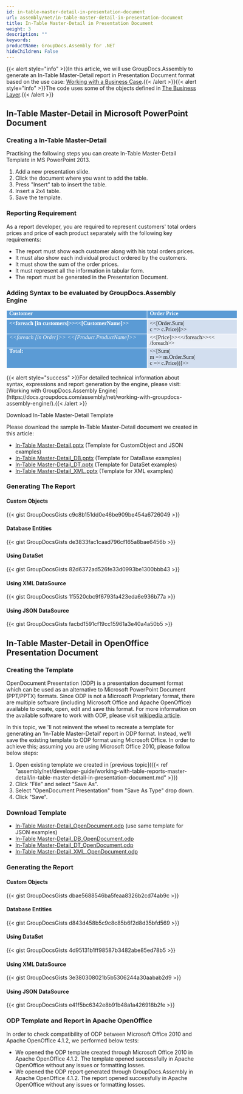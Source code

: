```yaml
---
id: in-table-master-detail-in-presentation-document
url: assembly/net/in-table-master-detail-in-presentation-document
title: In-Table Master-Detail in Presentation Document
weight: 3
description: ""
keywords: 
productName: GroupDocs.Assembly for .NET
hideChildren: False
---
```

{{< alert style="info" >}}In this article, we will use GroupDocs.Assembly to generate an In-Table Master-Detail report in Presentation Document format based on the use case: [Working with a Business Case](https://docs.groupdocs.com/assembly/net/working-with-a-business-case/).{{< /alert >}}{{< alert style="info" >}}The code uses some of the objects defined in [The Business Layer](https://docs.groupdocs.com/assembly/net/the-business-layer/).{{< /alert >}}

## In-Table Master-Detail in Microsoft PowerPoint Document

### Creating a In-Table Master-Detail

Practising the following steps you can create In-Table Master-Detail Template in MS PowerPoint 2013.

1.  Add a new presentation slide.
2.  Click the document where you want to add the table.
3.  Press "Insert" tab to insert the table.
4.  Insert a 2x4 table.
5.  Save the template.

### Reporting Requirement

As a report developer, you are required to represent customers' total orders prices and price of each product separately with the following key requirements:

*   The report must show each customer along with his total orders prices.
*   It must also show each individual product ordered by the customers.
*   It must show the sum of the order prices.
*   It must represent all the information in tabular form.
*   The report must be generated in the Presentation Document.

### Adding Syntax to be evaluated by GroupDocs.Assembly Engine

<table cellspacing="0" cellpadding="0" style="border-collapse: collapse; margin-left: 0pt; width: 457pt;"><tbody><tr><td style="background-color: rgb(91, 155, 213); border-bottom-color: rgb(255, 255, 255); border-bottom-style: solid; border-bottom-width: 3pt; border-left-color: rgb(255, 255, 255); border-left-style: solid; border-left-width: 1pt; border-right-color: rgb(255, 255, 255); border-right-style: solid; border-right-width: 1pt; border-top-color: rgb(255, 255, 255); border-top-style: solid; border-top-width: 1pt; padding-left: 4.9pt; padding-right: 4.9pt; padding-top: 0.25pt; vertical-align: top; width: 267.2pt;"><p style="font-size: 11pt; line-height: 107%; margin-top: 0pt; margin-right: 0pt; margin-bottom: 0pt; margin-left: 0pt;"><span style="color: rgb(255, 255, 255); font-family: Calibri; font-size: 11pt; font-weight: bold;">Customer</span></p></td><td style="background-color: rgb(91, 155, 213); border-bottom-color: rgb(255, 255, 255); border-bottom-style: solid; border-bottom-width: 3pt; border-left-color: rgb(255, 255, 255); border-left-style: solid; border-left-width: 1pt; border-right-color: rgb(255, 255, 255); border-right-style: solid; border-right-width: 1pt; border-top-color: rgb(255, 255, 255); border-top-style: solid; border-top-width: 1pt; padding-left: 4.9pt; padding-right: 4.9pt; padding-top: 0.25pt; vertical-align: top; width: 167.2pt;"><p style="font-size: 11pt; line-height: 107%; margin-top: 0pt; margin-right: 0pt; margin-bottom: 0pt; margin-left: 0pt;"><span style="color: rgb(255, 255, 255); font-family: Calibri; font-size: 11pt; font-weight: bold;">Order Price</span></p></td></tr><tr><td style="background-color: rgb(91, 155, 213); border-bottom-color: rgb(255, 255, 255); border-bottom-style: solid; border-bottom-width: 1pt; border-left-color: rgb(255, 255, 255); border-left-style: solid; border-left-width: 1pt; border-right-color: rgb(255, 255, 255); border-right-style: solid; border-right-width: 1pt; border-top-color: rgb(255, 255, 255); border-top-style: solid; border-top-width: 3pt; padding-left: 4.9pt; padding-right: 4.9pt; vertical-align: top; width: 267.2pt;"><p style="font-size: 11pt; line-height: 107%; margin-top: 0pt; margin-right: 0pt; margin-bottom: 0pt; margin-left: 0pt;"><span style="color: rgb(255, 255, 255); font-family: Calibri; font-size: 11pt; font-weight: bold;">&lt;&lt;</span><span style="color: rgb(255, 255, 255); font-family: Calibri; font-size: 11pt; font-weight: bold;">foreach</span><span style="color: rgb(255, 255, 255); font-family: Calibri; font-size: 11pt; font-weight: bold;"> [in customers]&gt;&gt;&lt;&lt;[</span><span style="color: rgb(255, 255, 255); font-family: Calibri; font-size: 11pt; font-weight: bold;">CustomerName</span><span style="color: rgb(255, 255, 255); font-family: Calibri; font-size: 11pt; font-weight: bold;">]&gt;&gt;</span></p></td><td style="background-color: rgb(210, 222, 239); border-bottom-color: rgb(255, 255, 255); border-bottom-style: solid; border-bottom-width: 1pt; border-left-color: rgb(255, 255, 255); border-left-style: solid; border-left-width: 1pt; border-right-color: rgb(255, 255, 255); border-right-style: solid; border-right-width: 1pt; border-top-color: rgb(255, 255, 255); border-top-style: solid; border-top-width: 3pt; padding-left: 4.9pt; padding-right: 4.9pt; vertical-align: top; width: 167.2pt;"><p style="font-size: 11pt; line-height: 107%; margin-top: 0pt; margin-right: 0pt; margin-bottom: 0pt; margin-left: 0pt;"><span style="font-family: Calibri; font-size: 11pt;">&lt;&lt;[</span><span style="font-family: Calibri; font-size: 11pt;">Order.Sum</span><span style="font-family: Calibri; font-size: 11pt;">(</span></p><p style="font-size: 11pt; line-height: 107%; margin-top: 0pt; margin-right: 0pt; margin-bottom: 0pt; margin-left: 0pt;"><span style="font-family: Calibri; font-size: 11pt;">c =&gt; </span><span style="font-family: Calibri; font-size: 11pt;">c.Price</span><span style="font-family: Calibri; font-size: 11pt;">)]&gt;&gt;</span></p></td></tr><tr><td style="background-color: rgb(91, 155, 213); border-bottom-color: rgb(255, 255, 255); border-bottom-style: solid; border-bottom-width: 1pt; border-left-color: rgb(255, 255, 255); border-left-style: solid; border-left-width: 1pt; border-right-color: rgb(255, 255, 255); border-right-style: solid; border-right-width: 1pt; border-top-color: rgb(255, 255, 255); border-top-style: solid; border-top-width: 1pt; padding-left: 4.9pt; padding-right: 4.9pt; padding-top: 0.25pt; vertical-align: top; width: 267.2pt;"><p style="font-size: 11pt; line-height: 107%; margin-top: 0pt; margin-right: 0pt; margin-bottom: 0pt; margin-left: 0pt;"><span style="color: rgb(255, 255, 255); font-family: Calibri; font-size: 11pt; font-style: italic;">&lt;&lt;</span><span style="color: rgb(255, 255, 255); font-family: Calibri; font-size: 11pt; font-style: italic;">foreach</span><span style="color: rgb(255, 255, 255); font-family: Calibri; font-size: 11pt; font-style: italic;"> [in Order]&gt;&gt; &lt;&lt;[</span><span style="color: rgb(255, 255, 255); font-family: Calibri; font-size: 11pt; font-style: italic;">Product.ProductName</span><span style="color: rgb(255, 255, 255); font-family: Calibri; font-size: 11pt; font-style: italic;">]&gt;&gt;</span></p></td><td style="background-color: rgb(234, 239, 247); border-bottom-color: rgb(255, 255, 255); border-bottom-style: solid; border-bottom-width: 1pt; border-left-color: rgb(255, 255, 255); border-left-style: solid; border-left-width: 1pt; border-right-color: rgb(255, 255, 255); border-right-style: solid; border-right-width: 1pt; border-top-color: rgb(255, 255, 255); border-top-style: solid; border-top-width: 1pt; padding-left: 4.9pt; padding-right: 4.9pt; padding-top: 0.25pt; vertical-align: top; width: 167.2pt;"><p style="font-size: 11pt; line-height: 107%; margin-top: 0pt; margin-right: 0pt; margin-bottom: 0pt; margin-left: 0pt;"><span style="font-family: Calibri; font-size: 11pt;">&lt;&lt;[Price]&gt;&gt;&lt;&lt;/</span><span style="font-family: Calibri; font-size: 11pt;">foreach</span><span style="font-family: Calibri; font-size: 11pt;">&gt;&gt;&lt;&lt;</span></p><p style="font-size: 11pt; line-height: 107%; margin-top: 0pt; margin-right: 0pt; margin-bottom: 0pt; margin-left: 0pt;"><span style="font-family: Calibri; font-size: 11pt;">/</span><span style="font-family: Calibri; font-size: 11pt;">foreach</span><span style="font-family: Calibri; font-size: 11pt;">&gt;&gt;</span></p></td></tr><tr><td style="background-color: rgb(91, 155, 213); border-bottom-color: rgb(255, 255, 255); border-bottom-style: solid; border-bottom-width: 1pt; border-left-color: rgb(255, 255, 255); border-left-style: solid; border-left-width: 1pt; border-right-color: rgb(255, 255, 255); border-right-style: solid; border-right-width: 1pt; border-top-color: rgb(255, 255, 255); border-top-style: solid; border-top-width: 1pt; padding-left: 4.9pt; padding-right: 4.9pt; padding-top: 0.25pt; vertical-align: top; width: 267.2pt;"><p style="font-size: 11pt; line-height: 107%; margin-top: 0pt; margin-right: 0pt; margin-bottom: 0pt; margin-left: 0pt;"><span style="color: rgb(255, 255, 255); font-family: Calibri; font-size: 11pt; font-weight: bold;">Total:</span></p></td><td style="background-color: rgb(210, 222, 239); border-bottom-color: rgb(255, 255, 255); border-bottom-style: solid; border-bottom-width: 1pt; border-left-color: rgb(255, 255, 255); border-left-style: solid; border-left-width: 1pt; border-right-color: rgb(255, 255, 255); border-right-style: solid; border-right-width: 1pt; border-top-color: rgb(255, 255, 255); border-top-style: solid; border-top-width: 1pt; padding-left: 4.9pt; padding-right: 4.9pt; padding-top: 0.25pt; vertical-align: top; width: 167.2pt;"><p style="font-size: 11pt; line-height: 107%; margin-top: 0pt; margin-right: 0pt; margin-bottom: 0pt; margin-left: 0pt;"><span style="font-family: Calibri; font-size: 11pt;">&lt;&lt;[Sum(</span></p><p style="font-size: 11pt; line-height: 107%; margin-top: 0pt; margin-right: 0pt; margin-bottom: 0pt; margin-left: 0pt;"><span style="font-family: Calibri; font-size: 11pt;">m =&gt; </span><span style="font-family: Calibri; font-size: 11pt;">m.Order.Sum</span><span style="font-family: Calibri; font-size: 11pt;">(</span></p><p style="font-size: 11pt; line-height: 107%; margin-top: 0pt; margin-right: 0pt; margin-bottom: 0pt; margin-left: 0pt;"><span style="font-family: Calibri; font-size: 11pt;">c =&gt; </span><span style="font-family: Calibri; font-size: 11pt;">c.Price</span><span style="font-family: Calibri; font-size: 11pt;">))]&gt;&gt;</span></p></td></tr></tbody></table>
{{< alert style="success" >}}For detailed technical information about syntax, expressions and report generation by the engine, please visit: [Working with GroupDocs.Assembly Engine](https://docs.groupdocs.com/assembly/net/working-with-groupdocs-assembly-engine/).{{< /alert >}}

Download In-Table Master-Detail Template

Please download the sample In-Table Master-Detail document we created in this article:

*   [In-Table Master-Detail.pptx](https://github.com/groupdocsassembly/GroupDocs_Assembly_NET/blob/master/Examples/Data/Source/Presentation%20Templates/In-Table%20Master-Detail.pptx?raw=true) (Template for CustomObject and JSON examples)
*   [In-Table Master-Detail\_DB.pptx](https://github.com/groupdocsassembly/GroupDocs_Assembly_NET/blob/master/Examples/Data/Source/Presentation%20Templates/In-Table%20Master-Detail_DB.pptx?raw=true) (Template for DataBase examples)
*   [In-Table Master-Detail\_DT.pptx](https://github.com/groupdocsassembly/GroupDocs_Assembly_NET/blob/master/Examples/Data/Source/Presentation%20Templates/In-Table%20Master-Detail_DT.pptx?raw=true) (Template for DataSet examples)
*   [In-Table Master-Detail\_XML.pptx](https://github.com/groupdocsassembly/GroupDocs_Assembly_NET/blob/master/Examples/Data/Source/Presentation%20Templates/In-Table%20Master-Detail_XML.pptx?raw=true) (Template for XML examples)

### Generating The Report

#### Custom Objects

{{< gist GroupDocsGists c9c8b151dd0e46be909be454a6726049 >}}



#### Database Entities

{{< gist GroupDocsGists de3833fac1caad796cf165a8bae6456b >}}



#### Using DataSet

{{< gist GroupDocsGists 82d6372ad526fe33d0993be1300bbb43 >}}



#### Using XML DataSource

{{< gist GroupDocsGists 1f5520cbc9f6793fa423eda6e936b77a >}}



#### Using JSON DataSource

{{< gist GroupDocsGists facbd1591cf19cc15961a3e40a4a50b5 >}}



## In-Table Master-Detail in OpenOffice Presentation Document

### Creating the Template

OpenDocument Presentation (ODP) is a presentation document format which can be used as an alternative to Microsoft PowerPoint Document (PPT/PPTX) formats. Since ODP is not a Microsoft Proprietary format, there are multiple software (including Microsoft Office and Apache OpenOffice) available to create, open, edit and save this format. For more information on the available software to work with ODP, please visit [wikipedia article](https://en.wikipedia.org/wiki/OpenDocument#Software).

In this topic, we 'll not reinvent the wheel to recreate a template for generating an 'In-Table Master-Detail' report in ODP format. Instead, we'll save the existing template to ODP format using Microsoft Office. In order to achieve this; assuming you are using Microsoft Office 2010, please follow below steps:

1.  Open existing template we created in [previous topic]({{< ref "assembly/net/developer-guide/working-with-table-reports-master-detail/in-table-master-detail-in-presentation-document.md" >}})
2.  Click "File" and select "Save As".
3.  Select "OpenDocument Presentation" from "Save As Type" drop down.
4.  Click "Save".

### Download Template

*   [In-Table Master-Detail\_OpenDocument.odp](https://github.com/groupdocsassembly/GroupDocs_Assembly_NET/blob/master/Examples/Data/Source/Presentation%20Templates/In-Table%20Master-Detail_OpenDocument.odp?raw=true) (use same template for JSON examples)
*   [In-Table Master-Detail\_DB\_OpenDocument.odp](https://github.com/groupdocsassembly/GroupDocs_Assembly_NET/blob/master/Examples/Data/Source/Presentation%20Templates/In-Table%20Master-Detail_DB_OpenDocument.odp?raw=true)
*   [In-Table Master-Detail\_DT\_OpenDocument.odp](https://github.com/groupdocsassembly/GroupDocs_Assembly_NET/blob/master/Examples/Data/Source/Presentation%20Templates/In-Table%20Master-Detail_DT_OpenDocument.odp?raw=true)
*   [In-Table Master-Detail\_XML\_OpenDocument.odp](https://github.com/groupdocsassembly/GroupDocs_Assembly_NET/blob/master/Examples/Data/Source/Presentation%20Templates/In-Table%20Master-Detail_XML_OpenDocument.odp?raw=true)

### Generating the Report

#### Custom Objects

{{< gist GroupDocsGists dbae5688546ba5feaa8326b2cd74ab9c >}}



#### Database Entities

{{< gist GroupDocsGists d843d458b5c9c8c85b6f2d8d35bfd569 >}}



#### Using DataSet

{{< gist GroupDocsGists 4d95131b1ff98587b3482abe85ed78b5 >}}



#### Using XML DataSource

{{< gist GroupDocsGists 3e380308021b5b5306244a30aabab2d9 >}}



#### Using JSON DataSource

{{< gist GroupDocsGists e41f5bc6342e8b91b48a1a426918b2fe >}}



### ODP Template and Report in Apache OpenOffice

In order to check compatibility of ODP between Microsoft Office 2010 and Apache OpenOffice 4.1.2, we performed below tests:

*   We opened the ODP template created through Microsoft Office 2010 in Apache OpenOffice 4.1.2. The template opened successfully in Apache OpenOffice without any issues or formatting losses.
*   We opened the ODP report generated through GroupDocs.Assembly in Apache OpenOffice 4.1.2. The report opened successfully in Apache OpenOffice without any issues or formatting losses.
